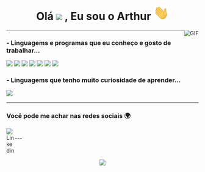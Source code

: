 ### <h1 align="Center">  Olá <img src="https://media.giphy.com/media/WUlplcMpOCEmTGBtBW/giphy.gif" width="40px"> , Eu sou  o Arthur  <img src="https://raw.githubusercontent.com/ABSphreak/ABSphreak/master/gifs/Hi.gif" width="40px" /> </h1>
<p align="left">
<img align="right" alt="GIF" src="https://media.giphy.com/media/MC6eSuC3yypCU/giphy.gif" />
</p>

---

### - Linguagems e programas que eu conheço e gosto de trabalhar...

<p>
 <img src = "https://img.shields.io/badge/-HTML5-E34F26?style=flat&logo=html5&logoColor=white"> <img src = "https://img.shields.io/badge/-CSS3-1572B6?style=flat&logo=css3&logoColor=white">
<img src="https://img.shields.io/badge/-Bootstrap-563D7C?style=flat&logo=bootstrap&logoColor=white">
 <img src="https://img.shields.io/badge/-C%23-brightgreen">
<img src="https://img.shields.io/badge/-MySQL-F29111?style=flat&logo=mysql&logoColor=FFFFFF">
<img src="http://img.shields.io/badge/-Git-F1502F?style=flat&logo=git&logoColor=FFFFFF">
<img src="http://img.shields.io/badge/-Github-000000?style=flat&logo=github&logoColor=FFFFFF">
</p>

### - Linguagems que tenho muito curiosidade de aprender...
<p>
<img src="https://img.shields.io/badge/-React-000000?style=flat&logo=react&logoColor=00c8ff">
</p>

---

### Você pode me achar nas redes sociais 🌍
<a href="https://www.linkedin.com/in/arthur-vieira-de-souza-11985219a/">
  <img align="left" alt="Linkedin" width="22px" src="https://cdn.jsdelivr.net/npm/simple-icons@v3/icons/linkedin.svg" />
</a>
<br>
---



<p align="center">

  <br/>
   <br/>
  <img src="https://media.giphy.com/media/jpVnC65DmYeyRL4LHS/giphy.gif" width="20%">
</p>


